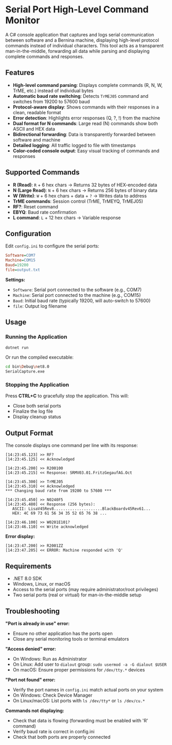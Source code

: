 # Serial Port High-Level Command Monitor

A C# console application that captures and logs serial communication between software and a Bernina machine, displaying high-level protocol commands instead of individual characters. This tool acts as a transparent man-in-the-middle, forwarding all data while parsing and displaying complete commands and responses.

## Features

- **High-level command parsing**: Displays complete commands (R, N, W, TrME, etc.) instead of individual bytes
- **Automatic baud rate switching**: Detects `TrMEJ05` command and switches from 19200 to 57600 baud
- **Protocol-aware display**: Shows commands with their responses in a clean, readable format
- **Error detection**: Highlights error responses (Q, ?, !) from the machine
- **Dual format for N commands**: Large read (N) commands show both ASCII and HEX data
- **Bidirectional forwarding**: Data is transparently forwarded between software and machine
- **Detailed logging**: All traffic logged to file with timestamps
- **Color-coded console output**: Easy visual tracking of commands and responses

## Supported Commands

- **R (Read)**: `R` + 6 hex chars → Returns 32 bytes of HEX-encoded data
- **N (Large Read)**: `N` + 6 hex chars → Returns 256 bytes of binary data
- **W (Write)**: `W` + 6 hex chars + data + `?` → Writes data to address
- **TrME commands**: Session control (TrME, TrMEYQ, TrMEJ05)
- **RF?**: Reset command
- **EBYQ**: Baud rate confirmation
- **L command**: `L` + 12 hex chars → Variable response

## Configuration

Edit `config.ini` to configure the serial ports:

```ini
Software=COM7
Machine=COM15
Baud=19200
file=output.txt
```

**Settings:**
- `Software`: Serial port connected to the software (e.g., COM7)
- `Machine`: Serial port connected to the machine (e.g., COM15)
- `Baud`: Initial baud rate (typically 19200, will auto-switch to 57600)
- `file`: Output log filename

## Usage

### Running the Application

```bash
dotnet run
```

Or run the compiled executable:

```bash
cd bin\Debug\net8.0
SerialCapture.exe
```

### Stopping the Application

Press **CTRL+C** to gracefully stop the application. This will:
- Close both serial ports
- Finalize the log file
- Display cleanup status

## Output Format

The console displays one command per line with its response:

```
[14:23:45.123] >> RF?
[14:23:45.125] << Acknowledged

[14:23:45.200] >> R200100
[14:23:45.215] << Response: SRMV03.01.FritzGegaufAG.Oct

[14:23:45.300] >> TrMEJ05
[14:23:45.310] << Acknowledged
*** Changing baud rate from 19200 to 57600 ***

[14:23:45.450] >> N0240F5
[14:23:45.480] << Response (256 bytes):
   ASCII: LisaV45Rev8.....................BlackBoardv45Rev61...
   HEX: 4C 69 73 61 56 34 35 52 65 76 38 ...

[14:23:46.100] >> W0201E101?
[14:23:46.110] << Write acknowledged
```

**Error display:**
```
[14:23:47.200] >> R2001ZZ
[14:23:47.205] << ERROR: Machine responded with 'Q'
```

## Requirements

- .NET 8.0 SDK
- Windows, Linux, or macOS
- Access to the serial ports (may require administrator/root privileges)
- Two serial ports (real or virtual) for man-in-the-middle setup

## Troubleshooting

**"Port is already in use" error:**
- Ensure no other application has the ports open
- Close any serial monitoring tools or terminal emulators

**"Access denied" error:**
- On Windows: Run as Administrator
- On Linux: Add user to `dialout` group: `sudo usermod -a -G dialout $USER`
- On macOS: Ensure proper permissions for `/dev/tty.*` devices

**"Port not found" error:**
- Verify the port names in `config.ini` match actual ports on your system
- On Windows: Check Device Manager
- On Linux/macOS: List ports with `ls /dev/tty*` or `ls /dev/cu.*`

**Commands not displaying:**
- Check that data is flowing (forwarding must be enabled with 'R' command)
- Verify baud rate is correct in config.ini
- Check that both ports are properly connected
